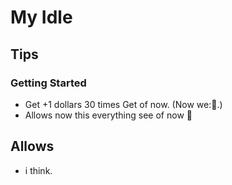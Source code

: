 # My Idle
## Tips 
### Getting Started
- Get +1 dollars 30 times Get of now. (Now we:&#x1F972;.)
- Allows now this everything see of now &#x1F970;
## Allows
- i think.

